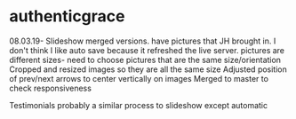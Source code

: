 # authenticgrace

08.03.19- 
Slideshow
    merged versions. have pictures that JH brought in. I don't think I like auto save because it refreshed the live server.
    pictures are different sizes- need to choose pictures that are the same size/orientation
    Cropped and resized images so they are all the same size
    Adjusted position of prev/next arrows to center vertically on images
    Merged to master to check responsiveness

Testimonials
    probably a similar process to slideshow except automatic